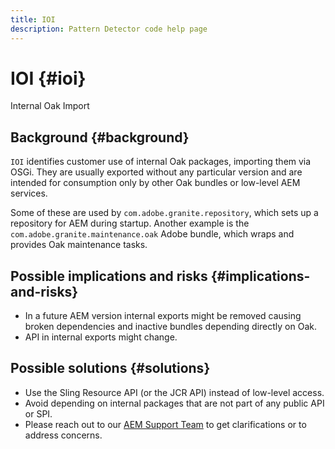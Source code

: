 ```yaml
---
title: IOI
description: Pattern Detector code help page
---
```


# IOI {#ioi}

Internal Oak Import

## Background {#background}

`IOI` identifies customer use of internal Oak packages, importing them via OSGi. They are usually exported without any particular version and are intended for consumption only by other Oak bundles or low-level AEM services.

Some of these are used by `com.adobe.granite.repository`, which sets up a repository for AEM during startup. Another example is the `com.adobe.granite.maintenance.oak` Adobe bundle, which wraps and provides Oak maintenance tasks.

## Possible implications and risks {#implications-and-risks}

* In a future AEM version internal exports might be removed causing broken dependencies and inactive bundles depending directly on Oak.
* API in internal exports might change.

## Possible solutions {#solutions}

* Use the Sling Resource API (or the JCR API) instead of low-level access.
* Avoid depending on internal packages that are not part of any public API or SPI.
* Please reach out to our [AEM Support Team](https://helpx.adobe.com/enterprise/using/support-for-experience-cloud.html) to get clarifications or to address concerns.